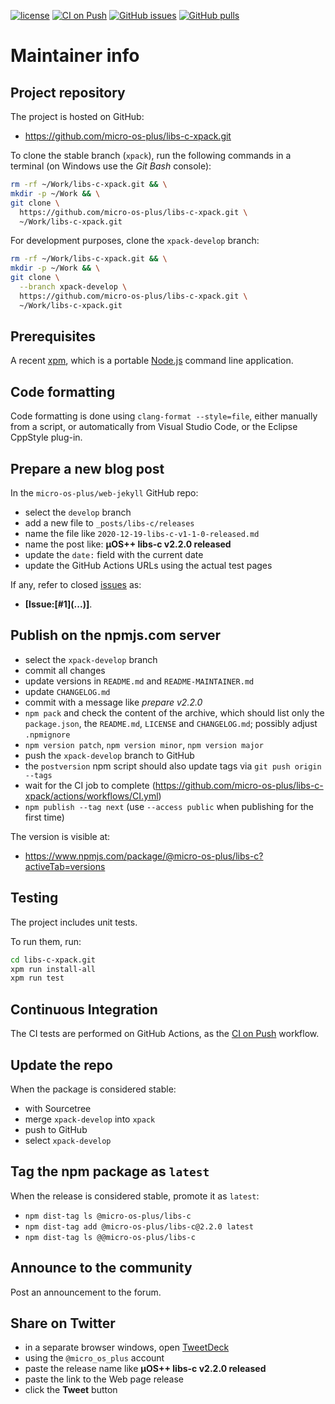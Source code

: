 [![license](https://img.shields.io/github/license/micro-os-plus/libs-c-xpack)](https://github.com/micro-os-plus/libs-c-xpack/blob/xpack/LICENSE)
[![CI on Push](https://github.com/micro-os-plus/libs-c-xpack/workflows/CI%20on%20Push/badge.svg)](https://github.com/micro-os-plus/libs-c-xpack/actions?query=workflow%3A%22CI+on+Push%22)
[![GitHub issues](https://img.shields.io/github/issues/micro-os-plus/libs-c-xpack.svg)](https://github.com/micro-os-plus/libs-c-xpack/issues/)
[![GitHub pulls](https://img.shields.io/github/issues-pr/micro-os-plus/libs-c-xpack.svg)](https://github.com/micro-os-plus/libs-c-xpack/pulls)

# Maintainer info

## Project repository

The project is hosted on GitHub:

- <https://github.com/micro-os-plus/libs-c-xpack.git>

To clone the stable branch (`xpack`), run the following commands in a
terminal (on Windows use the _Git Bash_ console):

```sh
rm -rf ~/Work/libs-c-xpack.git && \
mkdir -p ~/Work && \
git clone \
  https://github.com/micro-os-plus/libs-c-xpack.git \
  ~/Work/libs-c-xpack.git
```

For development purposes, clone the `xpack-develop` branch:

```sh
rm -rf ~/Work/libs-c-xpack.git && \
mkdir -p ~/Work && \
git clone \
  --branch xpack-develop \
  https://github.com/micro-os-plus/libs-c-xpack.git \
  ~/Work/libs-c-xpack.git
```

## Prerequisites

A recent [xpm](https://xpack.github.io/xpm/), which is a portable
[Node.js](https://nodejs.org/) command line application.

## Code formatting

Code formatting is done using `clang-format --style=file`, either manually
from a script, or automatically from Visual Studio Code, or the Eclipse
CppStyle plug-in.

## Prepare a new blog post

In the `micro-os-plus/web-jekyll` GitHub repo:

- select the `develop` branch
- add a new file to `_posts/libs-c/releases`
- name the file like `2020-12-19-libs-c-v1-1-0-released.md`
- name the post like: **µOS++ libs-c v2.2.0 released**
- update the `date:` field with the current date
- update the GitHub Actions URLs using the actual test pages

If any, refer to closed
[issues](https://github.com/micro-os-plus/libs-c-xpack/issues/)
as:

- **[Issue:\[#1\]\(...\)]**.

## Publish on the npmjs.com server

- select the `xpack-develop` branch
- commit all changes
- update versions in `README.md` and `README-MAINTAINER.md`
- update `CHANGELOG.md`
- commit with a message like _prepare v2.2.0_
- `npm pack` and check the content of the archive, which should list
  only the `package.json`, the `README.md`, `LICENSE` and `CHANGELOG.md`;
  possibly adjust `.npmignore`
- `npm version patch`, `npm version minor`, `npm version major`
- push the `xpack-develop` branch to GitHub
- the `postversion` npm script should also update tags via `git push origin --tags`
- wait for the CI job to complete
  (<https://github.com/micro-os-plus/libs-c-xpack/actions/workflows/CI.yml>)
- `npm publish --tag next` (use `--access public` when publishing for
  the first time)

The version is visible at:

- <https://www.npmjs.com/package/@micro-os-plus/libs-c?activeTab=versions>

## Testing

The project includes unit tests.

To run them, run:

```sh
cd libs-c-xpack.git
xpm run install-all
xpm run test
```

## Continuous Integration

The CI tests are performed on GitHub Actions, as the
[CI on Push](https://github.com/micro-os-plus/libs-c-xpack/actions?query=workflow%3A%22CI+on+Push%22)
workflow.

## Update the repo

When the package is considered stable:

- with Sourcetree
- merge `xpack-develop` into `xpack`
- push to GitHub
- select `xpack-develop`

## Tag the npm package as `latest`

When the release is considered stable, promote it as `latest`:

- `npm dist-tag ls @micro-os-plus/libs-c`
- `npm dist-tag add @micro-os-plus/libs-c@2.2.0 latest`
- `npm dist-tag ls @@micro-os-plus/libs-c`

## Announce to the community

Post an announcement to the forum.

## Share on Twitter

- in a separate browser windows, open [TweetDeck](https://tweetdeck.twitter.com/)
- using the `@micro_os_plus` account
- paste the release name like **µOS++ libs-c v2.2.0 released**
- paste the link to the Web page release
- click the **Tweet** button
